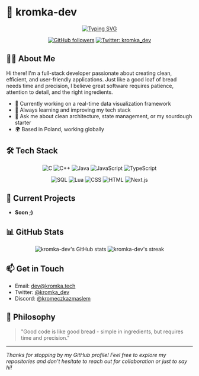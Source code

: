 # 🍞 kromka-dev

<div align="center">
  
[![Typing SVG](https://readme-typing-svg.herokuapp.com?font=&duration=2000&pause=1500&color=F77007&center=true&vCenter=true&width=435&lines=kromka.dev;Clean+architecture+enthusiast;Slicing+through+code+like+fresh+bread)](https://git.io/typing-svg)

  [![GitHub followers](https://img.shields.io/github/followers/kromka-dev?style=social)](https://github.com/kromka-dev)
  [![Twitter: kromka_dev](https://img.shields.io/twitter/follow/kromka_dev?style=social)](https://twitter.com/kromka_dev)
  
</div>

## 👨‍💻 About Me

Hi there! I'm a full-stack developer passionate about creating clean, efficient, and user-friendly applications. Just like a good loaf of bread needs time and precision, I believe great software requires patience, attention to detail, and the right ingredients.

- 🔭 Currently working on a real-time data visualization framework
- 🌱 Always learning and improving my tech stack
- 💬 Ask me about clean architecture, state management, or my sourdough starter
- 🌍 Based in Poland, working globally

## 🛠️ Tech Stack

<div align="center">
  
  ![C](https://img.shields.io/badge/-C-A8B9CC?style=flat-square&logo=c&logoColor=black)
  ![C++](https://img.shields.io/badge/-C++-00599C?style=flat-square&logo=c%2B%2B&logoColor=white)
  ![Java](https://img.shields.io/badge/-Java-007396?style=flat-square&logo=java&logoColor=white)
  ![JavaScript](https://img.shields.io/badge/-JavaScript-F7DF1E?style=flat-square&logo=javascript&logoColor=black)
  ![TypeScript](https://img.shields.io/badge/-TypeScript-3178C6?style=flat-square&logo=typescript&logoColor=white)
  
  ![SQL](https://img.shields.io/badge/-SQL-4479A1?style=flat-square&logo=mysql&logoColor=white)
  ![Lua](https://img.shields.io/badge/-Lua-2C2D72?style=flat-square&logo=lua&logoColor=white)
  ![CSS](https://img.shields.io/badge/-CSS-1572B6?style=flat-square&logo=css3&logoColor=white)
  ![HTML](https://img.shields.io/badge/-HTML-E34F26?style=flat-square&logo=html5&logoColor=white)
  ![Next.js](https://img.shields.io/badge/-Next.js-000000?style=flat-square&logo=next.js&logoColor=white)
  
</div>

## 🚀 Current Projects

- **Soon ;)**

## 📊 GitHub Stats

<div align="center">
  <img src="https://github-readme-stats.vercel.app/api?username=kromka-dev&show_icons=true&theme=dark" alt="kromka-dev's GitHub stats" />
  <img src="https://github-readme-streak-stats.herokuapp.com/?user=kromka-dev&theme=dark" alt="kromka-dev's streak" />
</div>

## 📫 Get in Touch

- Email: [dev@kromka.tech](mailto:dev@kromka.tech)
- Twitter: [@kromka_dev](https://twitter.com/kromka_dev)
- Discord: [@kromeczkazmaslem](https://discord.com/users/1161931911489388565)

## 💭 Philosophy

> "Good code is like good bread - simple in ingredients, but requires time and precision."

---
*Thanks for stopping by my GitHub profile! Feel free to explore my repositories and don't hesitate to reach out for collaboration or just to say hi!*
